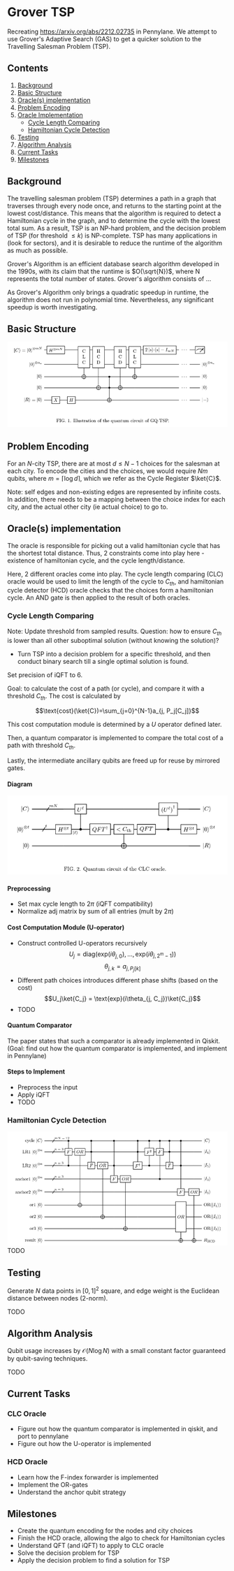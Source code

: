 # Grover TSP
Recreating https://arxiv.org/abs/2212.02735 in Pennylane. We attempt to use Grover's Adaptive Search (GAS) to get a quicker solution to the Travelling Salesman Problem (TSP).

## Contents
1. [Background](#background)
2. [Basic Structure](#basic-structure)
3. [Oracle(s) implementation](#oracles-implementation)
4. [Problem Encoding](#problem-encoding)
5. [Oracle Implementation](#oracles-implementation)
    - [Cycle Length Comparing](#cycle-length-comparing)
    - [Hamiltonian Cycle Detection](#hamiltonian-cycle-detection)
6. [Testing](#testing)
7. [Algorithm Analysis](#algorithm-analysis)
8. [Current Tasks](#current-tasks)
9. [Milestones](#milestones)

## Background
The travelling salesman problem (TSP) determines a path in a graph that traverses through every node once, and returns to the starting point at the lowest cost/distance. This means that the algorithm is required to detect a Hamiltonian cycle in the graph, and to determine the cycle with the lowest total sum. As a result, TSP is an NP-hard problem, and the decision problem of TSP (for threshold $\leq k$) is NP-complete. TSP has many applications in (look for sectors), and it is desirable to reduce the runtime of the algorithm as much as possible.

Grover's Algorithm is an efficient database search algorithm developed in the 1990s, with its claim that the runtime is $O(\sqrt{N})$, where N represents the total number of states. Grover's algorithm consists of ...

As Grover's Algorithm only brings a quadratic speedup in runtime, the algorithm does not run in polynomial time. Nevertheless, any significant speedup is worth investigating.
## Basic Structure
![circuit structure](figures/main_circuit.png)
## Problem Encoding
For an $N$-city TSP, there are at most $d\leq N-1$ choices for the salesman at each city. To encode the cities and the choices, we would require $Nm$ qubits, where $m = \lceil\log d\rceil$, which we refer as the Cycle Register $\ket{C}$.

Note: self edges and non-existing edges are represented by infinite costs. In addition,
there needs to be a mapping between the choice index for each city, and the actual other city (ie actual choice) to go to.
## Oracle(s) implementation
The oracle is responsible for picking out a valid hamiltonian cycle that has the shortest total distance. Thus, 2 constraints come into play here - existence of hamiltonian cycle, and the cycle length/distance.

Here, 2 different oracles come into play. The cycle length comparing (CLC) oracle would be used to limit the length of the cycle to $C_{th}$, and hamiltonian cycle detector (HCD) oracle checks that the choices form a hamiltonian cycle. An AND gate
is then applied to the result of both oracles.
### Cycle Length Comparing
Note: Update threshold from sampled results. Question: how to ensure $C_{th}$ is lower than all other suboptimal solution (without knowing the solution)?
- Turn TSP into a decision problem for a specific threshold, and then conduct binary search till a single optimal solution is found.

Set precision of iQFT to 6.

Goal: to calculate the cost of a path (or cycle), and compare it with a threshold $C_{th}$. The cost is calculated by

$$\text{cost}(\ket{C})=\sum_{j=0}^{N-1}a_{j, P_j[C_j]}$$

This cost computation module is determined by a $U$ operator defined later.

Then, a quantum comparator is implemented to compare the total cost of a path with threshold $C_{th}$.

Lastly, the intermediate ancillary qubits are freed up for reuse by mirrored gates.

#### Diagram
![CLC Oracle Diagram](figures/clc_diagram.png)

#### Preprocessing
- Set max cycle length to $2\pi$ (iQFT compatibility)
- Normalize adj matrix by sum of all entries (mult by $2\pi$)

#### Cost Computation Module (U-operator)
- Construct controlled U-operators recursively
$$U_j = \text{diag}(\text{exp}(i\theta_{j, 0}), ..., \text{exp}(i\theta_{j, 2^m-1}))$$
$$\theta_{j,k}= a_{j,P_j[k]}$$
- Different path choices introduces different phase shifts (based on the cost)
$$U_j\ket{C_j} = \text{exp}(i\theta_{j, C_j})\ket{C_j}$$
- TODO
#### Quantum Comparator
The paper states that such a comparator is already implemented in Qiskit. (Goal: find out how the quantum comparator is implemented, and implement in Pennylane)
#### Steps to Implement
- Preprocess the input
- Apply iQFT
- TODO

### Hamiltonian Cycle Detection
![HCD with anchor qubits](figures/hcd_diagram.png)
TODO

## Testing
Generate $N$ data points in $[0,1]^2$ square, and edge weight is the Euclidean distance between nodes (2-norm).

TODO

## Algorithm Analysis
Qubit usage increases by $\mathcal{O}(N\log N)$ with a small constant factor guaranteed by qubit-saving techniques.

TODO

## Current Tasks
### CLC Oracle
- Figure out how the quantum comparator is implemented in qiskit, and port to pennylane
- Figure out how the U-operator is implemented
### HCD Oracle
- Learn how the F-index forwarder is implemented
- Implement the OR-gates
- Understand the anchor qubit strategy

## Milestones
- Create the quantum encoding for the nodes and city choices
- Finish the HCD oracle, allowing the algo to check for Hamiltonian cycles
- Understand QFT (and iQFT) to apply to CLC oracle
- Solve the decision problem for TSP
- Apply the decision problem to find a solution for TSP